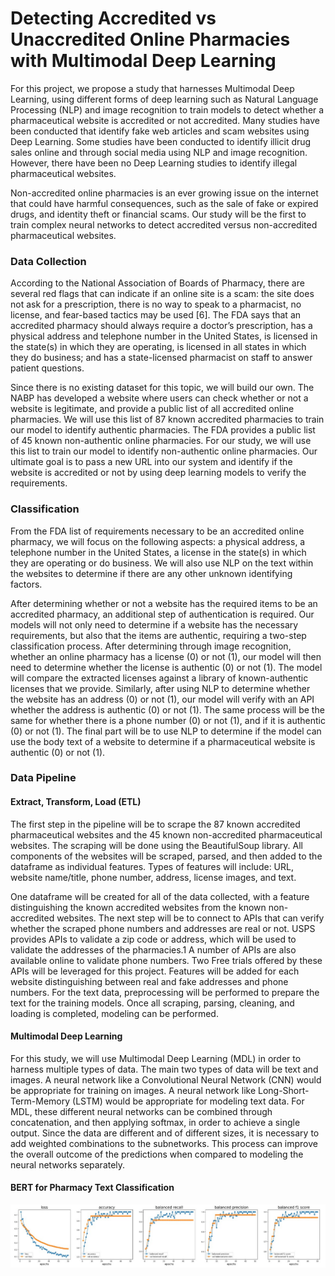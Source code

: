 # Detecting Accredited vs Unaccredited Online Pharmacies with Multimodal Deep Learning

For this project, we propose a study that harnesses Multimodal Deep Learning, using different forms of deep learning such as Natural Language Processing (NLP) and image recognition to train models to detect whether a pharmaceutical website is accredited or not accredited. Many studies have been conducted that identify fake web articles and scam websites using Deep Learning. Some studies have been conducted to identify illicit drug sales online and through social media using NLP and image recognition. However, there have been no Deep Learning studies to identify illegal pharmaceutical websites.

Non-accredited online pharmacies is an ever growing issue on the internet that could have harmful consequences, such as the sale of fake or expired drugs, and identity theft or financial scams. Our study will be the first to train complex neural networks to detect accredited versus non-accredited pharmaceutical websites.

### Data Collection
According to the National Association of Boards of Pharmacy, there are several red flags that can indicate if an online site is a scam: the site does not ask for a prescription, there is no way to speak to a pharmacist, no license, and fear-based tactics may be used [6]. The FDA says that an accredited pharmacy should always require a doctor’s prescription, has a physical address and telephone number in the United States, is licensed in the state(s) in which they are operating, is licensed in all states in which they do business; and has a state-licensed pharmacist on staff to answer patient questions.

Since there is no existing dataset for this topic, we will build our own. The NABP has developed a website where users can check whether or not a website is legitimate, and provide a public list of all accredited online pharmacies. We will use this list of 87 known accredited pharmacies to train our model to identify authentic pharmacies. The FDA provides a public list of 45 known non-authentic online pharmacies. For our study, we will use this list to train our model to identify non-authentic online pharmacies. Our ultimate goal is to pass a new URL into our system and identify if the website is accredited or not by using deep learning models to verify the requirements.

### Classification
From the FDA list of requirements necessary to be an accredited online pharmacy, we will focus on the following aspects: a physical address, a telephone number in the United States, a license in the state(s) in which they are operating or do business. We will also use NLP on the text within the websites to determine if there are any other unknown identifying factors.

After determining whether or not a website has the required items to be an accredited pharmacy, an additional step of authentication is required. Our models will not only need to determine if a website has the necessary requirements, but also that the items are authentic, requiring a two-step classification process. After determining through image recognition, whether an online pharmacy has a license (0) or not (1), our model will then need to determine whether the license is authentic (0) or not (1). The model will compare the extracted licenses against a library of known-authentic licenses that we provide. Similarly, after using NLP to determine whether the website has an address (0) or not (1), our model will verify with an API whether the address is authentic (0) or not (1). The same process will be the same for whether there is a phone number (0) or not (1), and if it is authentic (0) or not (1). The final part will be to use NLP to determine if the model can use the body text of a website to determine if a pharmaceutical website is authentic (0) or not (1).

### Data Pipeline
#### Extract, Transform, Load (ETL)
The first step in the pipeline will be to scrape the 87 known accredited pharmaceutical websites and the 45 known non-accredited pharmaceutical websites. The scraping will be done using the BeautifulSoup library. All components of the websites will be scraped, parsed, and then added to the dataframe as individual features. Types of features will include: URL, website name/title, phone number, address, license images, and text.

One dataframe will be created for all of the data collected, with a feature distinguishing the known accredited websites from the known non-accredited websites. The next step will be to connect to APIs that can verify whether the scraped phone numbers and addresses are real or not. USPS provides APIs to validate a zip code or address, which will be used to validate the addresses of the pharmacies.1 A number of APIs are also available online to validate phone numbers. Two Free trials offered by these APIs will be leveraged for this project. Features will be added for each website distinguishing between real and fake addresses and phone numbers. For the text data, preprocessing will be performed to prepare the text for the training models. Once all scraping, parsing, cleaning, and loading is completed, modeling can be performed.

#### Multimodal Deep Learning
For this study, we will use Multimodal Deep Learning (MDL) in order to harness multiple types of data. The main two types of data will be text and images. A neural network like a Convolutional Neural Network (CNN) would be appropriate for training on images. A neural network like Long-Short-Term-Memory (LSTM) would be appropriate for modeling text data. For MDL, these different neural networks can be combined through concatenation, and then applying softmax, in order to achieve a single output. Since the data are different and of different sizes, it is necessary to add weighted combinations to the subnetworks. This process can improve the overall outcome of the predictions when compared to modeling the neural networks separately. 

#### BERT for Pharmacy Text Classification
![bertplots](https://github.com/HaleyEgan/Detecting-Accredited-vs-Unaccredited-Online-Pharmacies-with-Multimodal-Deep-Learning/blob/main/bertplots.jpg)
